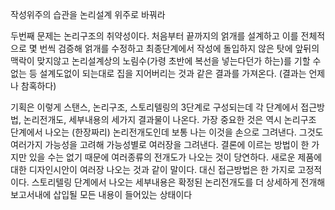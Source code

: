 작성위주의 습관을 논리설계 위주로 바꿔라

두번째 문제는 논리구조의 취약성이다. 처음부터 끝까지의 얽개를 설계하고 이를 전체적으로 몇 번씩 검증해 얽개를 수정하고 최종단계에서 작성에 돌입하지 않은 탓에 앞뒤의 맥락이 맞지않고 논리설계상의 노림수(가령 초반에 복선을 넣는다던가 하는)를 기할 수 없는 등 설계도없이 되는대로 집을 지어버리는 것과 같은 결과를 가져온다. (결과는 언제나 참혹하다)


기획은 이렇게 스탠스, 논리구조, 스토리텔링의 3단계로 구성되는데 각 단계에서 접근방법, 논리전개도, 세부내용의 세가지 결과물이 나온다. 가장 중요한 것은 역시 논리구조 단계에서 나오는 (한장짜리) 논리전개도인데 보통 나는 이것을 손으로 그려낸다. 그것도 여러가지 가능성을 고려해 가능성별로 여러장을 그려낸다. 결론에 이르는 방법이 한 가지만 있을 수는 없기 때문에 여러종류의 전개도가 나오는 것이 당연하다. 새로운 제품에 대한 디자인시안이 여러장 나오는 것과 같이 말이다. 대신 접근방법은 한 가지로 고정적이다. 스토리텔링 단계에서 나오는 세부내용은 확정된 논리전개도를 더 상세하게 전개해 보고서내에 삽입될 모든 내용이 들어있는 상태이다
